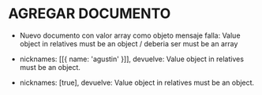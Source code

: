 # AGREGAR DOCUMENTO

- Nuevo documento con valor array como objeto mensaje falla: Value object in relatives must be an object / deberia ser must be an array

- nicknames: [[{ name: 'agustin' }]], devuelve: Value object in relatives must be an object.

- nicknames: [true], devuelve: Value object in relatives must be an object.